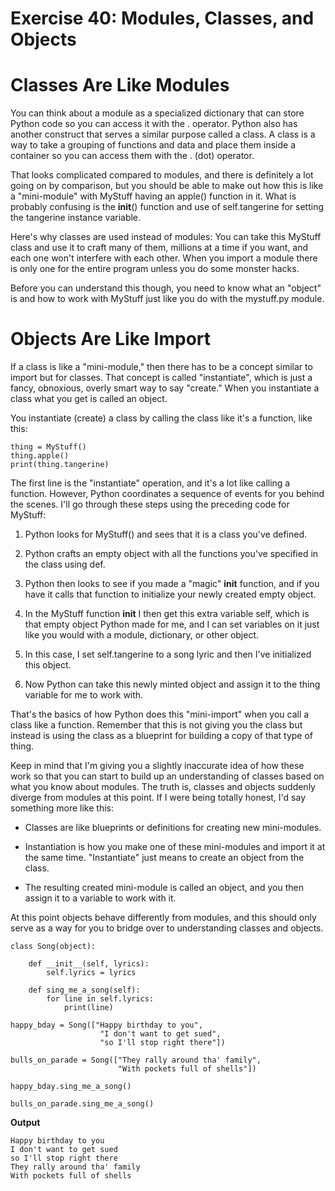 # Exercise 40: Modules, Classes, and Objects

# Classes Are Like Modules

You can think about a module as a specialized dictionary that can store Python code so you can access it with the . operator. Python also has another construct that serves a similar purpose called a class. A class is a way to take a grouping of functions and data and place them inside a container so you can access them with the . (dot) operator.


That looks complicated compared to modules, and there is definitely a lot going on by comparison, but you should be able to make out how this is like a "mini-module" with MyStuff having an apple() function in it. What is probably confusing is the __init__() function and use of self.tangerine for setting the tangerine instance variable.

Here's why classes are used instead of modules: You can take this MyStuff class and use it to craft many of them, millions at a time if you want, and each one won't interfere with each other. When you import a module there is only one for the entire program unless you do some monster hacks.

Before you can understand this though, you need to know what an "object" is and how to work with MyStuff just like you do with the mystuff.py module.

# Objects Are Like Import

If a class is like a "mini-module," then there has to be a concept similar to import but for classes. That concept is called "instantiate", which is just a fancy, obnoxious, overly smart way to say "create." When you instantiate a class what you get is called an object.

You instantiate (create) a class by calling the class like it's a function, like this:

```
thing = MyStuff()
thing.apple()
print(thing.tangerine)
```

The first line is the "instantiate" operation, and it's a lot like calling a function. However, Python coordinates a sequence of events for you behind the scenes. I'll go through these steps using the preceding code for MyStuff:

1) Python looks for MyStuff() and sees that it is a class you've defined.

2) Python crafts an empty object with all the functions you've specified in the class using def.

3) Python then looks to see if you made a "magic" __init__ function, and if you have it calls that function to initialize your newly created empty object.

4) In the MyStuff function __init__ I then get this extra variable self, which is that empty object Python made for me, and I can set variables on it just like you would with a module, dictionary, or other object.

5) In this case, I set self.tangerine to a song lyric and then I've initialized this object.

6) Now Python can take this newly minted object and assign it to the thing variable for me to work with.


That's the basics of how Python does this "mini-import" when you call a class like a function. Remember that this is not giving you the class but instead is using the class as a blueprint for building a copy of that type of thing.

Keep in mind that I'm giving you a slightly inaccurate idea of how these work so that you can start to build up an understanding of classes based on what you know about modules. The truth is, classes and objects suddenly diverge from modules at this point. If I were being totally honest, I'd say something more like this:

- Classes are like blueprints or definitions for creating new mini-modules.

- Instantiation is how you make one of these mini-modules and import it at the same time. "Instantiate" just means to create an object from the class.

- The resulting created mini-module is called an object, and you then assign it to a variable to work with it.

At this point objects behave differently from modules, and this should only serve as a way for you to bridge over to understanding classes and objects.

```
class Song(object):

    def __init__(self, lyrics):
        self.lyrics = lyrics

    def sing_me_a_song(self):
        for line in self.lyrics:
            print(line)

happy_bday = Song(["Happy birthday to you",
                    "I don't want to get sued",
                    "so I'll stop right there"])

bulls_on_parade = Song(["They rally around tha' family",
                        "With pockets full of shells"])

happy_bday.sing_me_a_song()

bulls_on_parade.sing_me_a_song()
```

**Output**
```
Happy birthday to you
I don't want to get sued
so I'll stop right there
They rally around tha' family
With pockets full of shells
```

